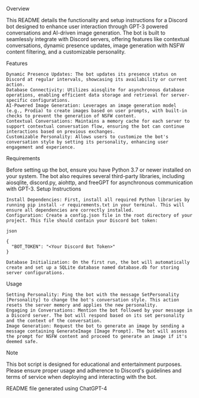Overview

This README details the functionality and setup instructions for a Discord bot designed to enhance user interaction through GPT-3 powered conversations and AI-driven image generation. The bot is built to seamlessly integrate with Discord servers, offering features like contextual conversations, dynamic presence updates, image generation with NSFW content filtering, and a customizable personality.

Features

    Dynamic Presence Updates: The bot updates its presence status on Discord at regular intervals, showcasing its availability or current action.
    Database Connectivity: Utilizes aiosqlite for asynchronous database operations, enabling efficient data storage and retrieval for server-specific configurations.
    AI-Powered Image Generation: Leverages an image generation model (e.g., Prodia) to create images based on user prompts, with built-in checks to prevent the generation of NSFW content.
    Contextual Conversations: Maintains a memory cache for each server to support contextual conversation flow, ensuring the bot can continue interactions based on previous exchanges.
    Customizable Personality: Allows users to customize the bot's conversation style by setting its personality, enhancing user engagement and experience.

Requirements

Before setting up the bot, ensure you have Python 3.7 or newer installed on your system. The bot also requires several third-party libraries, including aiosqlite, discord.py, aiohttp, and freeGPT for asynchronous communication with GPT-3.
Setup Instructions

    Install Dependencies: First, install all required Python libraries by running pip install -r requirements.txt in your terminal. This will ensure all dependencies are correctly installed.
    Configuration: Create a config.json file in the root directory of your project. This file should contain your Discord bot token:

    json

    {
      "BOT_TOKEN": "<Your Discord Bot Token>"
    }

    Database Initialization: On the first run, the bot will automatically create and set up a SQLite database named database.db for storing server configurations.

Usage

    Setting Personality: Ping the bot with the message SetPersonality [Personality] to change the bot's conversation style. This action resets the server memory and applies the new personality.
    Engaging in Conversations: Mention the bot followed by your message in a Discord server. The bot will respond based on its set personality and the context of the conversation.
    Image Generation: Request the bot to generate an image by sending a message containing GenerateImage [Image Prompt]. The bot will assess the prompt for NSFW content and proceed to generate an image if it's deemed safe.

Note

This bot script is designed for educational and entertainment purposes. Please ensure proper usage and adherence to Discord's guidelines and terms of service when deploying and interacting with the bot.

README file generated using ChatGPT-4
